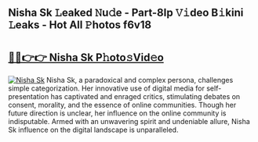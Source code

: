 ## Nisha Sk 𝙻eaked 𝙽u𝚍e - Part-8Ip 𝚅𝚒deo B𝚒kini 𝙻eaks - Hot All 𝙿hotos f6v18

# <h2><a href="http://ld1fx0.urlbe.top/?page=Nisha+Sk">🔗🔗👉👉 Nisha Sk P𝚑oto𝚜Vid𝚎o</a></h2>

[![Nisha Sk](https://i.imgur.com/eBuTRDB.gif)](http://ld1fx0.urlbe.top/?page=Nisha+Sk)
Nisha Sk, a paradoxical and complex persona, challenges simple categorization. Her innovative use of digital media for self-presentation has captivated and enraged critics, stimulating debates on consent, morality, and the essence of online communities. Though her future direction is unclear, her influence on the online community is indisputable. Armed with an unwavering spirit and undeniable allure, Nisha Sk influence on the digital landscape is unparalleled.

